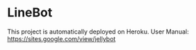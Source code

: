 # LineBot
This project is automatically deployed on Heroku. User Manual: https://sites.google.com/view/jellybot
